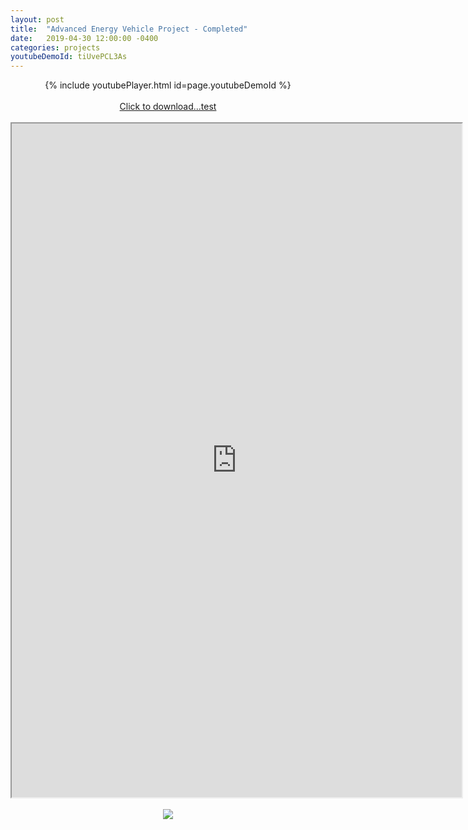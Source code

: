 ```yaml
---
layout: post
title:  "Advanced Energy Vehicle Project - Completed"
date:   2019-04-30 12:00:00 -0400
categories: projects
youtubeDemoId: tiUvePCL3As
---
```


<p align="center">
	<!-- <iframe width=720px height=405px src="https://www.youtube.com/embed/tiUvePCL3As" frameborder="0" allow="accelerometer; autoplay; encrypted-media; gyroscope; picture-in-picture" allowfullscreen></iframe> -->
	{% include youtubePlayer.html id=page.youtubeDemoId %}
	<br>
	<br>
	<a href="../../../../assets/pdfs/ENGR1182_TeamP_CriticalDesignReview.pdf">Click to download...test</a>
	<br>
	<br>
	<iframe width=720px height=1078px src="https://docs.google.com/document/d/e/2PACX-1vR95xasN7lN9j_vDa8gQf7ywlgS5nvypaq8e04PmPgRXH_vY9LdY2YT_3aTe-Ur_A/pub?embedded=true"></iframe>
	<br>
	<br>
	<image src="../../../../assets/images/ENGR1182_TeamP_Final_Oral_Presentation(Updated)-1.png" height=auto width=auto></image>
	<br>
</p>
